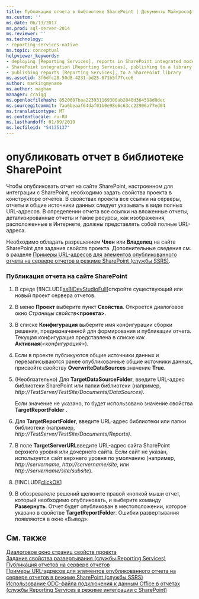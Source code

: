 ```yaml
---
title: Публикация отчета в библиотеке SharePoint | Документы Майкрософт
ms.custom: ''
ms.date: 06/13/2017
ms.prod: sql-server-2014
ms.reviewer: ''
ms.technology:
- reporting-services-native
ms.topic: conceptual
helpviewer_keywords:
- deploying [Reporting Services], reports in SharePoint integrated mode
- SharePoint integration [Reporting Services], publishing to a library
- publishing reports [Reporting Services], to a SharePoint library
ms.assetid: 3f6dfc28-50d8-4231-bd25-871b5f77cce6
author: markingmyname
ms.author: maghan
manager: craigg
ms.openlocfilehash: 8520607baa223931169300ab2840d364598d0dec
ms.sourcegitcommit: 7aa6beaaf64daf01b0e98e6c63cc22906a77ed04
ms.translationtype: MT
ms.contentlocale: ru-RU
ms.lasthandoff: 01/09/2019
ms.locfileid: "54135137"
---
```

# <a name="publish-a-report-to-a-sharepoint-library"></a>опубликовать отчет в библиотеке SharePoint
  Чтобы опубликовать отчет на сайте SharePoint, настроенном для интеграции с SharePoint, необходимо задать свойства проекта в конструкторе отчетов. В свойствах проекта все ссылки на серверы, отчеты и общие источники данных следует указывать в виде полных URL-адресов. В определении отчета все ссылки на вложенные отчеты, детализированные отчеты и такие ресурсы, как изображения, расположенные в Интернете, должны представлять собой полные URL-адреса.  
  
 Необходимо обладать разрешением **Член** или **Владелец** на сайте SharePoint для задания свойств проекта. Дополнительные сведения см. в разделе [Примеры URL-адресов для элементов опубликованного отчета на сервере отчетов в режиме SharePoint &#40;службы SSRS&#41;](../tools/url-examples-for-items-on-a-report-server-sharepoint-mode.md).  
  
### <a name="to-publish-a-report-to-a-sharepoint-site"></a>Публикация отчета на сайте SharePoint  
  
1.  В среде [!INCLUDE[ssBIDevStudioFull](../../includes/ssbidevstudiofull-md.md)]откройте существующий или новый проект сервера отчетов.  
  
2.  В меню **Проект** выберите пункт **Свойства**. Откроется диалоговое окно _Страницы свойств_**\<проекта>**.  
  
3.  В списке **Конфигурация** выберите имя конфигурации сборки решения, предназначенной для формирования и публикации отчета. Текущая конфигурация представлена в списке как **Активная**(*\<конфигурация>*).  
  
4.  Если в проекте публикуются общие источники данных и перезаписываются ранее опубликованные общие источники данных, присвойте свойству **OverwriteDataSources** значение **True**.  
  
5.  (Необязательно) Для **TargetDataSourceFolder**, введите URL-адрес библиотеки SharePoint или папки библиотеки (например, *http://TestServer/TestSite/Documents/DataSources)*.  
  
     Если значение не указано, то будет использовано значение свойства **TargetReportFolder** .  
  
6.  Для **TargetReportFolder**, введите URL-адрес библиотеки или папки библиотеки (например, *http://TestServer/TestSite/Documents/Reports)*.  
  
7.  В поле **TargetServerURL**введите URL-адрес сайта SharePoint верхнего уровня или дочернего сайта. Если сайт не указан, используется сайт верхнего уровня по умолчанию (например, *http://servername*, *http://servername/site*, или *http://servername/site/subsite*).  
  
8.  [!INCLUDE[clickOK](../../includes/clickok-md.md)]  
  
9. В обозревателе решений щелкните правой кнопкой мыши отчет, который необходимо опубликовать, и выберите команду **Развернуть**. Отчет будет опубликован в местоположении, которое указано в свойстве **TargetReportFolder**. Ошибки развертывания появляются в окне «Вывод».  
  
## <a name="see-also"></a>См. также  
 [Диалоговое окно страниц свойств проекта](../tools/project-property-pages-dialog-box.md)   
 [Задание свойства развертывания (службы Reporting Services)](../tools/set-deployment-properties-reporting-services.md)   
 [Публикация отчетов на сервере отчетов](publishing-reports-to-a-report-server.md)   
 [Примеры URL-адресов для элементов опубликованного отчета на сервере отчетов в режиме SharePoint &#40;службы SSRS&#41;](../tools/url-examples-for-items-on-a-report-server-sharepoint-mode.md)   
 [Использование ODC-файла подключения к данным Office в отчетах (службы Reporting Services в режиме интеграции с SharePoint)](../report-data/use-an-office-data-connection-odc-with-reports.md)  
  
  
